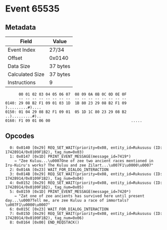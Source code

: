 # Event 65535

## Metadata

| Field           | Value    |
|-----------------|----------|
| Event Index     | 27/34    |
| Offset          | 0x0140   |
| Data Size       | 37 bytes |
| Calculated Size | 37 bytes |
| Instructions    | 9        |

```
      00 01 02 03 04 05 06 07  08 09 0A 0B 0C 0D 0E 0F
      -- -- -- -- -- -- -- --  -- -- -- -- -- -- -- --
0140: 29 08 B2 F1 09 01 03 1D  1B 80 23 29 08 B2 F1 09  ).........#)....
0150: 01 04 29 08 B2 F1 09 01  05 1D 1C 80 23 29 08 B2  ..).........#)..
0160: F1 09 01 06 00                                    .....           
```

## Opcodes

```
  0: 0x0140 [0x29] REQ_SET_WAIT(priority=0x08, entity_id=Rukususu (ID: 17428914/0x0109F1B2), tag_num=0x03)
  1: 0x0147 [0x1D] PRINT_EVENT_MESSAGE(message_id=7419*)
    → "Zee Kuluu...\u0007One of zee two ancient races mentioned in Iru-Kuiru's works? The Kuluu and zee Zilart...\u007F1\u0000\u0007"
  2: 0x014A [0x23] WAIT_FOR_DIALOG_INTERACTION
  3: 0x014B [0x29] REQ_SET_WAIT(priority=0x08, entity_id=Rukususu (ID: 17428914/0x0109F1B2), tag_num=0x04)
  4: 0x0152 [0x29] REQ_SET_WAIT(priority=0x08, entity_id=Rukususu (ID: 17428914/0x0109F1B2), tag_num=0x05)
  5: 0x0159 [0x1D] PRINT_EVENT_MESSAGE(message_id=7420*)
    → "Zat one of zee ancients has survived here until present day...\u0007Tell me, are zee Kuluu a race of immortals?\u007F1\u0000\u0007"
  6: 0x015C [0x23] WAIT_FOR_DIALOG_INTERACTION
  7: 0x015D [0x29] REQ_SET_WAIT(priority=0x08, entity_id=Rukususu (ID: 17428914/0x0109F1B2), tag_num=0x06)
  8: 0x0164 [0x00] END_REQSTACK()
```
